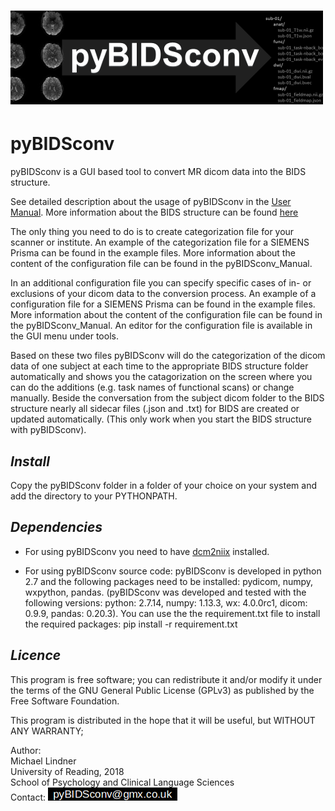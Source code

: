 
# ![Alt text](pyBIDSconv_logo.png?raw=true "Title")

#   pyBIDSconv

pyBIDSconv is a GUI based tool to convert MR dicom data into the BIDS structure.

See detailed description about the usage of pyBIDSconv in the [User Manual](https://htmlpreview.github.io/?https://raw.githubusercontent.com/DrMichaelLindner/pyBIDSconv/master/pyBIDSconv_Manual.html).
More information about the BIDS structure can be found [here](http://bids.neuroimaging.io/)

The only thing you need to do is to create categorization file for your scanner or institute. An example of the
categorization file for a SIEMENS Prisma can be found in the example files. More information about the content of the
configuration file can be found in the pyBIDSconv_Manual.

In an additional configuration file you can specify specific cases of in- or exclusions of your dicom data to the
conversion process. An example of a configuration file for a SIEMENS Prisma can be found in the example files. More
information about the content of the configuration file can be found in the pyBIDSconv_Manual. An editor for the
configuration file is available in the GUI menu under tools.

Based on these two files pyBIDSconv will do the categorization of the dicom data of one subject at each time to the
appropriate BIDS structure folder automatically and shows you the catagorization on the screen where you can do the
additions (e.g. task names of functional scans) or change manually. Beside the conversation from the subject dicom
folder to the BIDS structure nearly all sidecar files (.json and .txt) for BIDS are created or updated automatically.
(This only work when you start the BIDS structure with pyBIDSconv).


## *Install*  
Copy the pyBIDSconv folder in a folder of your choice on your system and add the directory to your PYTHONPATH.


## *Dependencies*  
- For using pyBIDSconv you need to have [dcm2niix](https://github.com/rordenlab/dcm2niix/releases) installed.

- For using pyBIDSconv source code: pyBIDSconv is developed in python 2.7 and the following packages need to be installed: pydicom, numpy, wxpython, pandas. (pyBIDSconv was developed and tested with the following versions: python: 2.7.14, numpy: 1.13.3, wx: 4.0.0rc1, dicom: 0.9.9, pandas: 0.20.3). You can use the the requirement.txt file to install the required packages: pip install -r requirement.txt


## *Licence*  
This program is free software; you can redistribute it and/or modify it under the terms of the GNU General Public 
License (GPLv3) as published by the Free Software Foundation.

This program is distributed in the hope that it will be useful, but WITHOUT ANY WARRANTY;
  
  
  
Author:  
Michael Lindner  
University of Reading, 2018  
School of Psychology and Clinical Language Sciences  
Contact: ![contact email](contact.png?raw=true "contact email")
